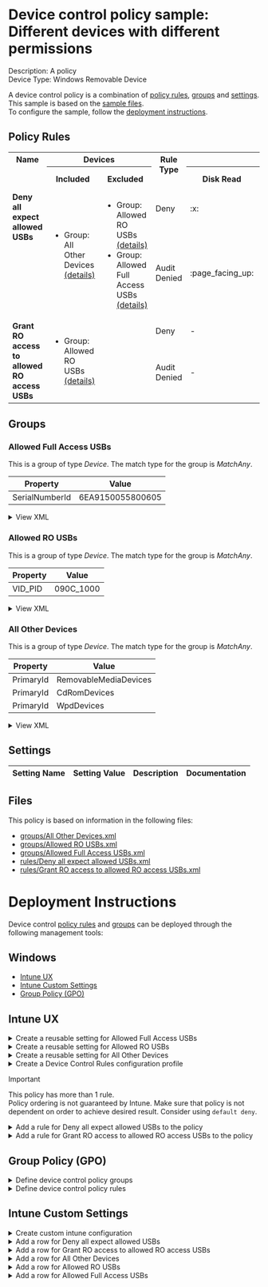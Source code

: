 # Device control policy sample: Different devices with different permissions

Description: A policy              
Device Type: Windows Removable Device

A device control policy is a combination of [policy rules](#policy-rules), [groups](#groups) and [settings](#settings).  
This sample is based on the [sample files](#files).  
To configure the sample, follow the [deployment instructions](#deployment-instructions).  

## Policy Rules


<table>
    <tr>
        <th rowspan="2" valign="top">Name</th>
        <th colspan="2" valign="top"><center>Devices</center></th>
        <th rowspan="2" valign="top">Rule Type</th>
        <th colspan="6" valign="top"><center>Access</center></th>
        <th rowspan="2" valign="top">Notification</th>
        <th rowspan="2" valign="top">Conditions</th>
    </tr>
    <tr>
        <th>Included</th>
        <th>Excluded</th>
        <th>Disk Read</th>
		<th>Disk Write</th>
		<th>Disk Execute</th>
		<th>File Read</th>
		<th>File Write</th>
		<th>File Execute</th></tr><tr>
            <td rowspan="2" valign="top"><b>Deny all expect allowed USBs</b></td>
            <td rowspan="2 valign="top">
                <ul><li>Group: All Other Devices<a href="#all-other-devices" title="MatchAny {'PrimaryId': 'WpdDevices'}"> (details)</a>  
</ul>
            </td>
            <td rowspan="2" valign="top">
                <ul><li>Group: Allowed RO USBs<a href="#allowed-ro-usbs" title="MatchAny {'VID_PID': '090C_1000'}"> (details)</a>  
<li>Group: Allowed Full Access USBs<a href="#allowed-full-access-usbs" title="MatchAny {'SerialNumberId': '6EA9150055800605'}"> (details)</a>  
</ul>
            </td>
            <td>Deny</td>
            <td>:x:</td>
            <td>:x:</td>
            <td>:x:</td>
            <td>-</td>
            <td>-</td>
            <td>-</td>
            <td>None (0)</td> 
            <td>
                <center>-</center></td>
        </tr><tr>
            <td>Audit Denied</td>
            <td>:page_facing_up:</td>
            <td>:page_facing_up:</td>
            <td>:page_facing_up:</td>
            <td>-</td>
            <td>-</td>
            <td>-</td>
            <td>Show notification (1)</td>
            <td> 
                <center>-</center></td>
        </tr><tr>
            <td rowspan="2" valign="top"><b>Grant RO access to allowed RO access USBs</b></td>
            <td rowspan="2 valign="top">
                <ul><li>Group: Allowed RO USBs<a href="#allowed-ro-usbs" title="MatchAny {'VID_PID': '090C_1000'}"> (details)</a>  
</ul>
            </td>
            <td rowspan="2" valign="top">
                <ul></ul>
            </td>
            <td>Deny</td>
            <td>-</td>
            <td>:x:</td>
            <td>:x:</td>
            <td>-</td>
            <td>-</td>
            <td>-</td>
            <td>None (0)</td> 
            <td>
                <center>-</center></td>
        </tr><tr>
            <td>Audit Denied</td>
            <td>-</td>
            <td>:page_facing_up:</td>
            <td>:page_facing_up:</td>
            <td>-</td>
            <td>-</td>
            <td>-</td>
            <td>Show notification (1)</td>
            <td> 
                <center>-</center></td>
        </tr></table>


## Groups


### Allowed Full Access USBs



This is a group of type *Device*. 
The match type for the group is *MatchAny*.


|  Property | Value |
|-----------|-------|
| SerialNumberId | 6EA9150055800605 |





<details>
<summary>View XML</summary>

```xml
<Group Id="{f9393e5b-199c-4051-94a3-bcf4016658e4}" Type="Device">
	<!-- ./Vendor/MSFT/Defender/Configuration/DeviceControl/PolicyGroups/%7Bf9393e5b-199c-4051-94a3-bcf4016658e4%7D/GroupData -->
	<Name>Allowed Full Access USBs</Name>
	<MatchType>MatchAny</MatchType>
	<DescriptorIdList>
		<SerialNumberId>6EA9150055800605</SerialNumberId>
	</DescriptorIdList>
</Group>
```
</details>

### Allowed RO USBs



This is a group of type *Device*. 
The match type for the group is *MatchAny*.


|  Property | Value |
|-----------|-------|
| VID_PID | 090C_1000 |





<details>
<summary>View XML</summary>

```xml
<Group Id="{7ca89e2d-4f3d-497a-8e06-2b21877f3641}" Type="Device">
	<!-- ./Vendor/MSFT/Defender/Configuration/DeviceControl/PolicyGroups/%7B7ca89e2d-4f3d-497a-8e06-2b21877f3641%7D/GroupData -->
	<Name>Allowed RO USBs</Name>
	<MatchType>MatchAny</MatchType>
	<DescriptorIdList>
		<VID_PID>090C_1000</VID_PID>
	</DescriptorIdList>
</Group>
```
</details>

### All Other Devices



This is a group of type *Device*. 
The match type for the group is *MatchAny*.


|  Property | Value |
|-----------|-------|
| PrimaryId | RemovableMediaDevices |
| PrimaryId | CdRomDevices |
| PrimaryId | WpdDevices |





<details>
<summary>View XML</summary>

```xml
<Group Id="{805c79c2-8731-43a7-8128-fa58d830127f}" Type="Device">
	<!-- ./Vendor/MSFT/Defender/Configuration/DeviceControl/PolicyGroups/%7B805c79c2-8731-43a7-8128-fa58d830127f%7D/GroupData -->
	<Name>All Other Devices</Name>
	<MatchType>MatchAny</MatchType>
	<DescriptorIdList>
		<PrimaryId>RemovableMediaDevices</PrimaryId>
		<PrimaryId>CdRomDevices</PrimaryId>
		<PrimaryId>WpdDevices</PrimaryId>
	</DescriptorIdList>
</Group>
```
</details>


## Settings






| Setting Name |  Setting Value | Description |Documentation |
|--------------|----------------|-------------|---------------|


## Files
This policy is based on information in the following files:

- [groups/All Other Devices.xml](groups/All%20Other%20Devices.xml)
- [groups/Allowed RO USBs.xml](groups/Allowed%20RO%20USBs.xml)
- [groups/Allowed Full Access USBs.xml](groups/Allowed%20Full%20Access%20USBs.xml)
- [rules/Deny all expect allowed USBs.xml](rules/Deny%20all%20expect%20allowed%20USBs.xml)
- [rules/Grant RO access to allowed RO access USBs.xml](rules/Grant%20RO%20access%20to%20allowed%20RO%20access%20USBs.xml)


# Deployment Instructions

Device control [policy rules](#policy-rules) and [groups](#groups) can be deployed through the following management tools:


## Windows
- [Intune UX](#intune-ux)
- [Intune Custom Settings](#intune-custom-settings)
- [Group Policy (GPO)](#group-policy-gpo)





## Intune UX

<details>
<summary>Create a reusable setting for Allowed Full Access USBs</summary> 

   1. Navigate to Home > Endpoint Security > Attack Surface Reduction
   2. Click on Reusable Settings
   3. Click (+) Add
   4. Enter the *Allowed Full Access USBs* for the name.  
   5. Optionally, enter a description
   6. Click on "Next"
   
   1. Create an entry for  *SerialNumberId* = *6EA9150055800605* 
        1. Click (+) Add
        2. Select "Reusable storage"
        3. Click on "Configure setting"    
        4. Enter *SerialNumberId( 6EA9150055800605 )* for Name
        5. Enter *6EA9150055800605* for SerialNumberId
        6. Click "Save"


   
   7. Set the match type drop down to MatchAny
   8. Click "Next"
   9. Click "Add"
</details>
<details>
<summary>Create a reusable setting for Allowed RO USBs</summary> 

   1. Navigate to Home > Endpoint Security > Attack Surface Reduction
   2. Click on Reusable Settings
   3. Click (+) Add
   4. Enter the *Allowed RO USBs* for the name.  
   5. Optionally, enter a description
   6. Click on "Next"
   
   1. Create an entry for  *VID_PID* = *090C_1000* 
        1. Click (+) Add
        2. Select "Reusable storage"
        3. Click on "Configure setting"    
        4. Enter *VID_PID( 090C_1000 )* for Name
        5. Enter *090C_1000* for VID_PID
        6. Click "Save"


   
   7. Set the match type drop down to MatchAny
   8. Click "Next"
   9. Click "Add"
</details>
<details>
<summary>Create a reusable setting for All Other Devices</summary> 

   1. Navigate to Home > Endpoint Security > Attack Surface Reduction
   2. Click on Reusable Settings
   3. Click (+) Add
   4. Enter the *All Other Devices* for the name.  
   5. Optionally, enter a description
   6. Click on "Next"
   
   1. Create an entry for  *PrimaryId* = *RemovableMediaDevices* 
        1. Click (+) Add
        2. Select "Reusable storage"
        3. Click on "Configure setting"    
        4. Enter *PrimaryId( RemovableMediaDevices )* for Name
        5. Enter *RemovableMediaDevices* for PrimaryId
        6. Click "Save"


   
   1. Create an entry for  *PrimaryId* = *CdRomDevices* 
        1. Click (+) Add
        2. Select "Reusable storage"
        3. Click on "Configure setting"    
        4. Enter *PrimaryId( CdRomDevices )* for Name
        5. Enter *CdRomDevices* for PrimaryId
        6. Click "Save"


   
   1. Create an entry for  *PrimaryId* = *WpdDevices* 
        1. Click (+) Add
        2. Select "Reusable storage"
        3. Click on "Configure setting"    
        4. Enter *PrimaryId( WpdDevices )* for Name
        5. Enter *WpdDevices* for PrimaryId
        6. Click "Save"


   
   7. Set the match type drop down to MatchAny
   8. Click "Next"
   9. Click "Add"
</details>
<details>
<summary>Create a Device Control Rules configuration profile</summary>  

   1. Navigate to Home > Endpoint Security > Attack Surface Reduction
   2. Click on "Create Policy"
   3. Under Platform, select "Windows 10 and later"
   4. Under Profile, select "Device Control Rules"
   5. Click "Create"
   6. Under Name, enter **
   7. Optionally, enter a description
   8. Click "Next"
</details>

> [!IMPORTANT]
> This policy has more than 1 rule.  
> Policy ordering is not guaranteed by Intune.
> Make sure that policy is not dependent on order to achieve desired result.
> Consider using ```default deny```.   


<details>
<summary>Add a rule for Deny all expect allowed USBs to the policy</summary>


   1. Click on "+ Set reusable settings" under Included Id

   1. Click on *All Other Devices*

   1. Click on "Select"


   1. Click on "+ Set reusable settings" under Excluded Id

   1. Click on *Allowed RO USBs*

   1. Click on *Allowed Full Access USBs*

   1. Click on "Select"

   1. Click on "+ Edit Entry"
   1. Enter *Deny all expect allowed USBs* for the name



   1. Select *Deny* from "Type"
   1. Select *None* from "Options"
   1. Select *Read, Write and Execute* from "Access mask"




   1. Add another entry.  Click on "+ Add"

   1. Select *Audit Denied* from "Type"
   1. Select *Show notification* from "Options"
   1. Select *Read, Write and Execute* from "Access mask"


   1. Click "OK"
</details>

<details>
<summary>Add a rule for Grant RO access to allowed RO access USBs to the policy</summary>

   1. Add another rule.  Click on "+ Add"


   1. Click on "+ Set reusable settings" under Included Id

   1. Click on *Allowed RO USBs*

   1. Click on "Select"


   1. Click on "+ Edit Entry"
   1. Enter *Grant RO access to allowed RO access USBs* for the name



   1. Select *Deny* from "Type"
   1. Select *None* from "Options"
   1. Select *Write and Execute* from "Access mask"




   1. Add another entry.  Click on "+ Add"

   1. Select *Audit Denied* from "Type"
   1. Select *Show notification* from "Options"
   1. Select *Write and Execute* from "Access mask"


   1. Click "OK"
</details>



## Group Policy (GPO)
<details>
<summary>Define device control policy groups</summary>

   1. Go to Computer Configuration > Administrative Templates > Windows Components > Microsoft Defender Antivirus > Device Control > Define device control policy groups.
   2. Save the XML below to a network share.
```xml
<Groups>
	<Group Id="{f9393e5b-199c-4051-94a3-bcf4016658e4}" Type="Device">
		<!-- ./Vendor/MSFT/Defender/Configuration/DeviceControl/PolicyGroups/%7Bf9393e5b-199c-4051-94a3-bcf4016658e4%7D/GroupData -->
		<Name>Allowed Full Access USBs</Name>
		<MatchType>MatchAny</MatchType>
		<DescriptorIdList>
			<SerialNumberId>6EA9150055800605</SerialNumberId>
		</DescriptorIdList>
	</Group>
	<Group Id="{7ca89e2d-4f3d-497a-8e06-2b21877f3641}" Type="Device">
		<!-- ./Vendor/MSFT/Defender/Configuration/DeviceControl/PolicyGroups/%7B7ca89e2d-4f3d-497a-8e06-2b21877f3641%7D/GroupData -->
		<Name>Allowed RO USBs</Name>
		<MatchType>MatchAny</MatchType>
		<DescriptorIdList>
			<VID_PID>090C_1000</VID_PID>
		</DescriptorIdList>
	</Group>
	<Group Id="{805c79c2-8731-43a7-8128-fa58d830127f}" Type="Device">
		<!-- ./Vendor/MSFT/Defender/Configuration/DeviceControl/PolicyGroups/%7B805c79c2-8731-43a7-8128-fa58d830127f%7D/GroupData -->
		<Name>All Other Devices</Name>
		<MatchType>MatchAny</MatchType>
		<DescriptorIdList>
			<PrimaryId>RemovableMediaDevices</PrimaryId>
			<PrimaryId>CdRomDevices</PrimaryId>
			<PrimaryId>WpdDevices</PrimaryId>
		</DescriptorIdList>
	</Group>
</Groups>
```
   3. In the Define device control policy groups window, select *Enabled* and specify the network share file path containing the XML groups data.
</details>

<details>
<summary>Define device control policy rules</summary>
 
  1. Go to Computer Configuration > Administrative Templates > Windows Components > Microsoft Defender Antivirus > Device Control > Define device control policy rules.
  2. Save the XML below to a network share.
```xml
<PolicyRules>
	<PolicyRule Id="{9bf94b1d-3f0d-4133-adaf-38a0fbadccb2}" >
		<!-- ./Vendor/MSFT/Defender/Configuration/DeviceControl/PolicyRules/%7B9bf94b1d-3f0d-4133-adaf-38a0fbadccb2%7D/RuleData -->
		<Name>Deny all expect allowed USBs</Name>
		<IncludedIdList>
			<GroupId>{805c79c2-8731-43a7-8128-fa58d830127f}</GroupId>
		</IncludedIdList>
		<ExcludedIdList>
			<GroupId>{7ca89e2d-4f3d-497a-8e06-2b21877f3641}</GroupId>
			<GroupId>{f9393e5b-199c-4051-94a3-bcf4016658e4}</GroupId>
		</ExcludedIdList>
		<Entry Id="{e8a0e636-6d46-4051-8193-2632cbb6865a}">
			<Type>Deny</Type>
			<AccessMask>7</AccessMask>
			<Options>0</Options>
		</Entry>
		<Entry Id="{5498a7cf-16bb-4374-808f-5270e11bc65c}">
			<Type>AuditDenied</Type>
			<AccessMask>7</AccessMask>
			<Options>1</Options>
		</Entry>
	</PolicyRule>
	<PolicyRule Id="{0fe59e26-908d-45eb-9896-ea420ca8942f}" >
		<!-- ./Vendor/MSFT/Defender/Configuration/DeviceControl/PolicyRules/%7B0fe59e26-908d-45eb-9896-ea420ca8942f%7D/RuleData -->
		<Name>Grant RO access to allowed RO access USBs</Name>
		<IncludedIdList>
			<GroupId>{7ca89e2d-4f3d-497a-8e06-2b21877f3641}</GroupId>
		</IncludedIdList>
		<ExcludedIdList>
		</ExcludedIdList>
		<Entry Id="{f236a7c3-dc8d-442c-afb0-49876a93f79c}">
			<Type>Deny</Type>
			<AccessMask>6</AccessMask>
			<Options>0</Options>
		</Entry>
		<Entry Id="{c8bbf42a-3173-4487-b2aa-8dca677a2ac0}">
			<Type>AuditDenied</Type>
			<AccessMask>6</AccessMask>
			<Options>1</Options>
		</Entry>
	</PolicyRule>
</PolicyRules>
```
  3. In the Define device control policy rules window, select *Enabled*, and enter the network share file path containing the XML rules data.
</details>

## Intune Custom Settings

<details>
<summary>Create custom intune configuration</summary>

   1. Navigate to Devices > Configuration profiles
   2. Click Create (New Policy)
   3. Select Platform "Windows 10 and Later"
   4. Select Profile "Templates"
   5. Select Template Name "Custom"
   6. Click "Create"
   7. Under Name, enter **
   8. Optionally, enter a description
   9. Click "Next" 
</details>
<details>
<summary>Add a row for Deny all expect allowed USBs</summary>  
   
   1. Click "Add"
   2. For Name, enter *Deny all expect allowed USBs*
   3. For Description, enter **
   4. For OMA-URI, enter  *./Vendor/MSFT/Defender/Configuration/DeviceControl/PolicyRules/%7B9bf94b1d-3f0d-4133-adaf-38a0fbadccb2%7D/RuleData*
   5. For Data type, select *String (XML File)*
   
        
   6. For Custom XML, select  */workspaces/mdatp-devicecontrol/deployable examples/windows_planning_deployment_3_v2/windows/devicecontrol/rules/Deny all expect allowed USBs.xml*
         
   
   7. Click "Save"
</details>
<details>
<summary>Add a row for Grant RO access to allowed RO access USBs</summary>  
   
   1. Click "Add"
   2. For Name, enter *Grant RO access to allowed RO access USBs*
   3. For Description, enter **
   4. For OMA-URI, enter  *./Vendor/MSFT/Defender/Configuration/DeviceControl/PolicyRules/%7B0fe59e26-908d-45eb-9896-ea420ca8942f%7D/RuleData*
   5. For Data type, select *String (XML File)*
   
        
   6. For Custom XML, select  */workspaces/mdatp-devicecontrol/deployable examples/windows_planning_deployment_3_v2/windows/devicecontrol/rules/Grant RO access to allowed RO access USBs.xml*
         
   
   7. Click "Save"
</details>
<details>
<summary>Add a row for All Other Devices</summary>  
   
   1. Click "Add"
   2. For Name, enter *All Other Devices*
   3. For Description, enter **
   4. For OMA-URI, enter  *./Vendor/MSFT/Defender/Configuration/DeviceControl/PolicyGroups/%7B805c79c2-8731-43a7-8128-fa58d830127f%7D/GroupData*
   5. For Data type, select *String (XML File)*
   
        
   6. For Custom XML, select  */workspaces/mdatp-devicecontrol/deployable examples/windows_planning_deployment_3_v2/windows/devicecontrol/groups/All Other Devices.xml*
         
   
   7. Click "Save"
</details>
<details>
<summary>Add a row for Allowed RO USBs</summary>  
   
   1. Click "Add"
   2. For Name, enter *Allowed RO USBs*
   3. For Description, enter **
   4. For OMA-URI, enter  *./Vendor/MSFT/Defender/Configuration/DeviceControl/PolicyGroups/%7B7ca89e2d-4f3d-497a-8e06-2b21877f3641%7D/GroupData*
   5. For Data type, select *String (XML File)*
   
        
   6. For Custom XML, select  */workspaces/mdatp-devicecontrol/deployable examples/windows_planning_deployment_3_v2/windows/devicecontrol/groups/Allowed RO USBs.xml*
         
   
   7. Click "Save"
</details>
<details>
<summary>Add a row for Allowed Full Access USBs</summary>  
   
   1. Click "Add"
   2. For Name, enter *Allowed Full Access USBs*
   3. For Description, enter **
   4. For OMA-URI, enter  *./Vendor/MSFT/Defender/Configuration/DeviceControl/PolicyGroups/%7Bf9393e5b-199c-4051-94a3-bcf4016658e4%7D/GroupData*
   5. For Data type, select *String (XML File)*
   
        
   6. For Custom XML, select  */workspaces/mdatp-devicecontrol/deployable examples/windows_planning_deployment_3_v2/windows/devicecontrol/groups/Allowed Full Access USBs.xml*
         
   
   7. Click "Save"
</details>



